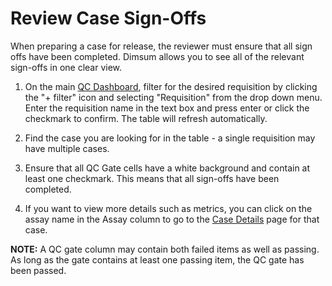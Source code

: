 # Review Case Sign-Offs

When preparing a case for release, the reviewer must ensure that all sign offs have been completed.
Dimsum allows you to see all of the relevant sign-offs in one clear view.

1. On the main [QC Dashboard](/user_manual/qc_dashboard/), filter for the desired requisition by
   clicking the "+ filter" icon and selecting "Requisition" from the drop down menu. Enter the
   requisition name in the text box and press enter or click the checkmark to confirm. The table
   will refresh automatically.

2. Find the case you are looking for in the table - a single requisition may have multiple cases.

3. Ensure that all QC Gate cells have a white background and contain at least one checkmark. This
   means that all sign-offs have been completed.

4. If you want to view more details such as metrics, you can click on the assay name in the Assay
   column to go to the [Case Details](/user_manual/details/) page for that case.

**NOTE:** A QC gate column may contain both failed items as well as passing. As long as the gate
contains at least one passing item, the QC gate has been passed.

